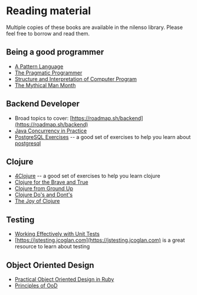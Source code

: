 # Reading material

Multiple copies of these books are available in the nilenso library. Please feel free to borrow and read them.

## Being a good programmer

* [A Pattern Language](https://en.wikipedia.org/wiki/A_Pattern_Language)
* [The Pragmatic Programmer](https://pragprog.com/titles/tpp20/)
* [Structure and Interpretation of Computer Program](https://mitpress.mit.edu/sites/default/files/sicp/full-text/book/book.html)
* [The Mythical Man Month](https://en.wikipedia.org/wiki/The_Mythical_Man-Month)

## Backend Developer

* Broad topics to cover: [https://roadmap.sh/backend](https://roadmap.sh/backend)
* [Java Concurrency in Practice](https://jcip.net/)
* [PostgreSQL Exercises](https://pgexercises.com/) -- a good set of exercises to help you learn about [postgresql](https://www.postgresql.org/)

## Clojure

* [4Clojure](http://www.4clojure.com/) -- a good set of exercises to help you learn clojure
* [Clojure for the Brave and True](https://www.braveclojure.com/)
* [Clojure from Ground Up](https://aphyr.com/tags/Clojure-from-the-ground-up%20)
* [Clojure Do's and Dont's](https://stuartsierra.com/tag/dos-and-donts)
* [The Joy of Clojure](https://www.manning.com/books/the-joy-of-clojure-second-edition)

## Testing

* [Working Effectively with Unit Tests](https://leanpub.com/wewut/read)
* [https://jstesting.jcoglan.com](https://jstesting.jcoglan.com) is a great resource to learn about testing

## Object Oriented Design

* [Practical Object Oriented Design in Ruby](http://www.poodr.com/)
* [Principles of OoD](http://butunclebob.com/ArticleS.UncleBob.PrinciplesOfOod)

